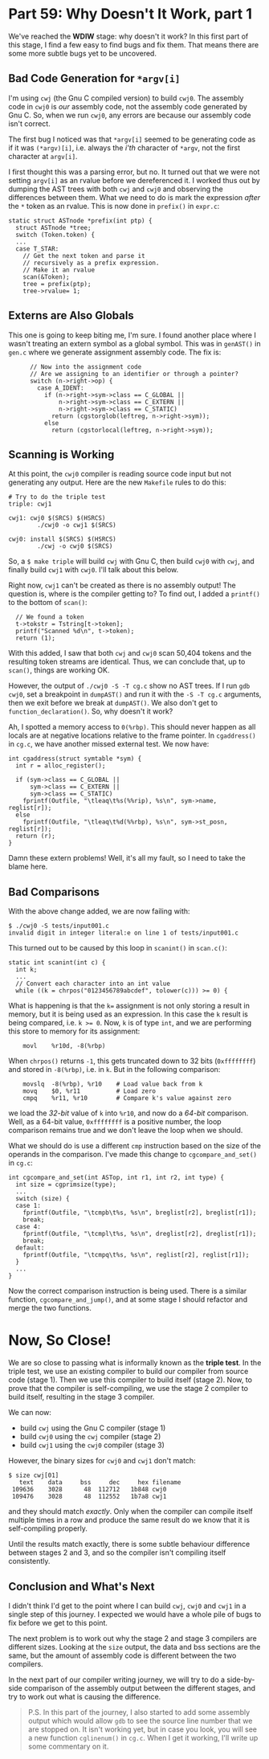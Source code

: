 # Part 59: Why Doesn't It Work, part 1

We've reached the **WDIW** stage: why doesn't it work? In this first part of this stage,
I find a few easy to find bugs and fix them. That means there are some
more subtle bugs yet to be uncovered.

## Bad Code Generation for `*argv[i]`

I'm using `cwj` (the Gnu C compiled version) to build `cwj0`. The assembly
code in `cwj0` is *our* assembly code, not the assembly code generated by
Gnu C. So, when we run `cwj0`, any errors are because our assembly code isn't
correct.

The first bug I noticed was that `*argv[i]` seemed to be generating code
as if it was `(*argv)[i]`, i.e. always the *i'th* character of `*argv`, not
the first character at `argv[i]`.

I first thought this was a parsing error, but no. It turned out that
we were not setting `argv[i]` as an rvalue before we dereferenced it.
I worked thus out by dumping the AST trees with both `cwj` and `cwj0` and
observing the differences between them. What we need to do is mark the expression *after*
the `*` token as an rvalue. This is now done in `prefix()` in `expr.c`:

```
static struct ASTnode *prefix(int ptp) {
  struct ASTnode *tree;
  switch (Token.token) {
  ...
  case T_STAR:
    // Get the next token and parse it
    // recursively as a prefix expression.
    // Make it an rvalue
    scan(&Token);
    tree = prefix(ptp);
    tree->rvalue= 1;
```

## Externs are Also Globals

This one is going to keep biting me, I'm sure. I found another place where
I wasn't treating an extern symbol as a global symbol. This was in `genAST()`
in `gen.c` where we generate assignment assembly code. The fix is:

```
      // Now into the assignment code
      // Are we assigning to an identifier or through a pointer?
      switch (n->right->op) {
        case A_IDENT:
          if (n->right->sym->class == C_GLOBAL ||
              n->right->sym->class == C_EXTERN ||
              n->right->sym->class == C_STATIC)
            return (cgstorglob(leftreg, n->right->sym));
          else
            return (cgstorlocal(leftreg, n->right->sym));
```

## Scanning is Working

At this point, the `cwj0` compiler is reading source code input but not
generating any output. Here are the new `Makefile` rules to do this:

```
# Try to do the triple test
triple: cwj1

cwj1: cwj0 $(SRCS) $(HSRCS)
        ./cwj0 -o cwj1 $(SRCS)

cwj0: install $(SRCS) $(HSRCS)
        ./cwj -o cwj0 $(SRCS)
```

So, a `$ make triple` will build `cwj` with Gnu C, then build `cwj0` with
`cwj`, and finally build `cwj1` with `cwj0`. I'll talk about this below.

Right now, `cwj1` can't be created as there is no assembly output!
The question is, where is the compiler getting to? To find out, I
added a `printf()` to the bottom of `scan()`:

```
  // We found a token
  t->tokstr = Tstring[t->token];
  printf("Scanned %d\n", t->token);
  return (1);
```

With this added, I saw that
both `cwj` and `cwj0` scan 50,404 tokens and the resulting token streams are identical.
Thus, we can conclude that, up to `scan()`, things are working OK.

However, the output of `./cwj0 -S -T cg.c` show no AST trees. If I
run `gdb cwj0`, set a breakpoint in `dumpAST()` and run it with the
`-S -T cg.c` arguments, then we exit before we break at `dumpAST()`.
We also don't get to `function_declaration()`. So, why doesn't it work?

Ah, I spotted a memory access to `0(%rbp)`. This should never
happen as all locals are at negative locations relative to the frame pointer.
In `cgaddress()` in `cg.c`, we have another missed external test. We now have:

```
int cgaddress(struct symtable *sym) {
  int r = alloc_register();

  if (sym->class == C_GLOBAL ||
      sym->class == C_EXTERN ||
      sym->class == C_STATIC)
    fprintf(Outfile, "\tleaq\t%s(%%rip), %s\n", sym->name, reglist[r]);
  else
    fprintf(Outfile, "\tleaq\t%d(%%rbp), %s\n", sym->st_posn, reglist[r]);
  return (r);
}
```

Damn these extern problems! Well, it's all my fault, so I need to take the blame
here.

## Bad Comparisons

With the above change added, we are now failing with:

```
$ ./cwj0 -S tests/input001.c 
invalid digit in integer literal:e on line 1 of tests/input001.c
```

This turned out to be caused by this loop in `scanint()` in `scan.c()`:

```
static int scanint(int c) {
  int k;
  ...
  // Convert each character into an int value
  while ((k = chrpos("0123456789abcdef", tolower(c))) >= 0) {
```

What is happening is that the `k=` assignment is not only storing a result in memory, but it is being used as an expression. In this case the `k` result is being compared, i.e. `k >= 0`. Now, `k` is of type `int`, and we are performing this store to memory for its assignment:

```
    movl    %r10d, -8(%rbp)
```

When `chrpos()` returns `-1`, this gets truncated down to
32 bits (`0xffffffff`) and stored in `-8(%rbp)`, i.e. in `k`. But in the
following comparison:

```
    movslq  -8(%rbp), %r10    # Load value back from k
    movq    $0, %r11          # Load zero
    cmpq    %r11, %r10        # Compare k's value against zero
```

we load the *32-bit* value of `k` into `%r10`, and now do
a *64-bit* comparison. Well, as a 64-bit value, `0xffffffff`
is a positive number, the loop comparison remains
true and we don't leave the loop when we should.

What we should do is use a different `cmp` instruction
based on the size of the operands in the comparison.
I've made this change to `cgcompare_and_set()` in `cg.c`:

```
int cgcompare_and_set(int ASTop, int r1, int r2, int type) {
  int size = cgprimsize(type);
  ...
  switch (size) {
  case 1:
    fprintf(Outfile, "\tcmpb\t%s, %s\n", breglist[r2], breglist[r1]);
    break;
  case 4:
    fprintf(Outfile, "\tcmpl\t%s, %s\n", dreglist[r2], dreglist[r1]);
    break;
  default:
    fprintf(Outfile, "\tcmpq\t%s, %s\n", reglist[r2], reglist[r1]);
  }
  ...
}
```

Now the correct comparison instruction is being used. There is a
similar function, `cgcompare_and_jump()`, and at some stage I
should refactor and merge the two functions.

# Now, So Close!

We are so close to passing what is informally known as
the **triple test**. In the triple test, we use an
existing compiler to build our compiler from source code
(stage 1). Then we use this compiler to build itself
(stage 2). Now, to prove that the compiler is self-compiling,
we use the stage 2 compiler to build itself, resulting
in the stage 3 compiler.

We can now:

 + build `cwj` using the Gnu C compiler (stage 1)
 + build `cwj0` using the `cwj` compiler (stage 2)
 + build `cwj1` using the `cwj0` compiler (stage 3)

However, the binary sizes for `cwj0` and `cwj1` don't match:

```
$ size cwj[01]
   text    data     bss     dec     hex filename
 109636    3028      48  112712   1b848 cwj0
 109476    3028      48  112552   1b7a8 cwj1
```

and they should match *exactly*. Only when the
compiler can compile itself multiple times in
a row and produce the same result do we know
that it is self-compiling properly.

Until the results match exactly, there is
some subtle behaviour difference between
stages 2 and 3, and so the compiler isn't
compiling itself consistently.

## Conclusion and What's Next

I didn't think I'd get to the point where I can build `cwj`, `cwj0` and `cwj1` in a
single step of this journey. I expected we would have a whole pile of bugs
to fix before we get to this point.

The next problem is to work out why the stage 2 and stage 3 compilers are
different sizes. Looking at the `size` output, the data and bss sections
are the same, but the amount of assembly code is different between the two
compilers.

In the next part of our compiler writing journey, we will try to do a
side-by-side comparison of the assembly output between the different
stages, and try to work out what is causing the difference.

> P.S. In this part of the journey, I also started to add some assembly
  output which would allow `gdb` to see the source line number that we
  are stopped on. It isn't working yet, but in case you look, you will
  see a new function `cglinenum()` in `cg.c`. When I get it working, I'll
  write up some commentary on it.
